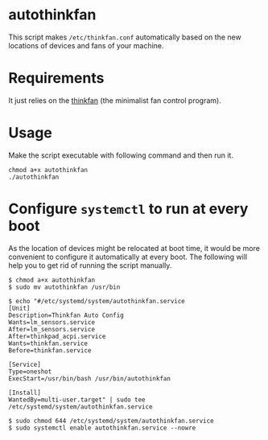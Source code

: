 # autothinkfan
This script makes `/etc/thinkfan.conf` automatically based on the new locations of devices and fans of your machine. 

# Requirements

It just relies on the [thinkfan](https://github.com/vmatare/thinkfan) (the minimalist fan control program). 

# Usage 

Make the script executable with following command and then run it. 

```
chmod a+x autothinkfan
./autothinkfan
```

# Configure `systemctl` to run at every boot

As the location of devices might be relocated at boot time, it would be more convenient to configure it automatically at every boot. The following will help you to get rid of running the script manually. 

```
$ chmod a+x autothinkfan
$ sudo mv autothinkfan /usr/bin

$ echo "#/etc/systemd/system/autothinkfan.service
[Unit]
Description=Thinkfan Auto Config
Wants=lm_sensors.service
After=lm_sensors.service
After=thinkpad_acpi.service
Wants=thinkfan.service
Before=thinkfan.service

[Service]
Type=oneshot
ExecStart=/usr/bin/bash /usr/bin/autothinkfan

[Install]
WantedBy=multi-user.target" | sudo tee /etc/systemd/system/autothinkfan.service

$ sudo chmod 644 /etc/systemd/system/autothinkfan.service
$ sudo systemctl enable autothinkfan.service --nowre
```

